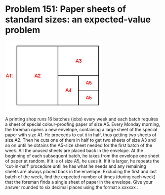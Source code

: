 # Problem 151: Paper sheets of standard sizes: an expected-value problem

![p151](img/151.gif)

A printing shop runs 16 batches (jobs) every week and each batch
requires a sheet of special colour-proofing paper of size A5. Every
Monday morning, the foreman opens a new envelope, containing a large
sheet of the special paper with size A1. He proceeds to cut it in half,
thus getting two sheets of size A2. Then he cuts one of them in half to
get two sheets of size A3 and so on until he obtains the A5-size sheet
needed for the first batch of the week. All the unused sheets are placed
back in the envelope. At the beginning of each subsequent batch, he
takes from the envelope one sheet of paper at random. If it is of size
A5, he uses it. If it is larger, he repeats the 'cut-in-half' procedure
until he has what he needs and any remaining sheets are always placed
back in the envelope. Excluding the first and last batch of the week,
find the expected number of times (during each week) that the foreman
finds a single sheet of paper in the envelope. Give your answer rounded
to six decimal places using the format x.xxxxxx .